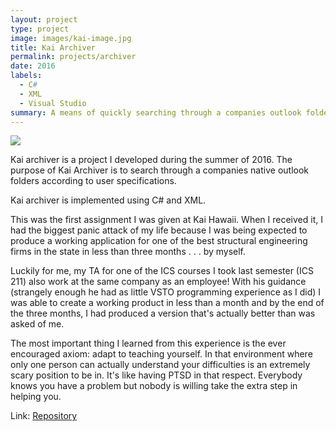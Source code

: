 ```yaml
---
layout: project
type: project
image: images/kai-image.jpg
title: Kai Archiver
permalink: projects/archiver
date: 2016
labels:
  - C#
  - XML
  - Visual Studio
summary: A means of quickly searching through a companies outlook folders.
---
```


<img class="ui medium right floated rounded image" src="http://www.kaihawaii.com/images/logo.jpg">

Kai archiver is a project I developed during the summer of 2016. The purpose of Kai Archiver is to search through a companies native outlook folders according to user specifications.

Kai archiver is implemented using C# and XML. 

This was the first assignment I was given at Kai Hawaii. When I received it, I had the biggest panic attack of my life because I was being expected to produce a working application for one of the best structural engineering firms in the state in less than three months . . . by myself.

Luckily for me, my TA for one of the ICS courses I took last semester (ICS 211) also work at the same company as an employee! With his guidance (strangely enough he had as little VSTO programming experience as I did) I was able to create a working product in less than a month and by the end of the three months, I had produced a version that's actually better than was asked of me.

The most important thing I learned from this experience is the ever encouraged axiom: adapt to teaching yourself. In that environment where only one person can actually understand your difficulties is an extremely scary position to be in. It's like having PTSD in that respect. Everybody knows you have a problem but nobody is willing take the extra step in helping you.

Link: <a href="https://bitbucket.org/kpk3/archive-search/overview">Repository</a>
